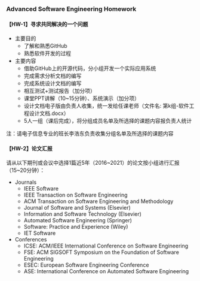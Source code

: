 ### Advanced Software Engineering Homework

#### 【HW-1】寻求共同解决的一个问题
* 主要目的
  * 了解和熟悉GitHub
  * 熟悉软件开发的过程
* 主要内容
  * 借助GitHub上的开源代码，分小组开发一个实际应用系统
  * 完成需求分析文档的编写
  * 完成系统设计文档的编写
  * 相互测试+测试报告（加分项）
  * 课堂PPT讲解（10~15分钟）、系统演示（加分项）
  * 设计文档电子版由负责人收集，统一发给任课老师（文件名: 第k组-软件工程设计文档.docx）
  * 5人一组（课后完成），将分组成员名单及所选择的课题内容报负责人统计

注：请电子信息专业的班长李浩东负责收集分组名单及所选择的课题内容


#### 【HW-2】论文汇报
请从以下期刊或会议中选择1篇近5年（2016\~2021）的论文按小组进行汇报（15\~20分钟）：

* Journals 
  * IEEE Software
  * IEEE Transaction on Software Engineering
  * ACM Transaction on Software Engineering and Methodology
  * Journal of Software and Systems (Elsevier)
  * Information and Software Technology (Elsevier)
  * Automated Software Engineering (Springer)
  * Software: Practice and Experience (Wiley)
  * IET Software
* Conferences
  * ICSE: ACM/IEEE International Conference on Software Engineering
  * FSE: ACM SIGSOFT Symposium on the Foundation of Software Engineering
  * ESEC: European Software Engineering Conference
  * ASE: International Conference on Automated Software Engineering


